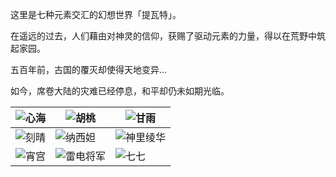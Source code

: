 这里是七种元素交汇的幻想世界「提瓦特」。

在遥远的过去，人们藉由对神灵的信仰，获赐了驱动元素的力量，得以在荒野中筑起家园。

五百年前，古国的覆灭却使得天地变异…

如今，席卷大陆的灾难已经停息，和平却仍未如期光临。

| ![心海](https://pic2.ziyuan.wang/user/0w0/2024/07/kokomi_b1685cedaf291.jpg) | ![胡桃](https://pic2.ziyuan.wang/user/0w0/2024/07/hutao_aacce73925a94.jpg)       | ![甘雨](https://pic2.ziyuan.wang/user/0w0/2024/07/ganyu_c2a614fe610a6.jpg)   |
| ----------------------------------------------------------------------------------------------------- | ------------------------------------------------------------------------------ | -------------------------------------------------------------------------- |
| ![刻晴](https://pic2.ziyuan.wang/user/0w0/2024/07/keqing_f2da788cfc794.jpg)                             | ![纳西妲](https://pic2.ziyuan.wang/user/0w0/2024/07/nahida_8f2bf082c921b.jpg)     | ![神里绫华](https://pic2.ziyuan.wang/user/0w0/2024/07/ayaka_eb4664b286cea.jpg) |
| ![宵宫](https://pic2.ziyuan.wang/user/0w0/2024/07/yoimiya_b9601072ac099.jpg)                            | ![雷电将军](https://pic2.ziyuan.wang/user/0w0/2024/07/beelzebul_215d560c5426f.jpg) | ![七七](https://pic2.ziyuan.wang/user/0w0/2024/07/Qiqi_2f99c4de8521b.png)    |


